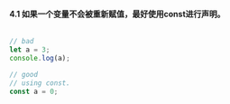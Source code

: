 #### 4.1 如果一个变量不会被重新赋值，最好使用const进行声明。
```javascript

// bad
let a = 3;
console.log(a);

// good
// using const.
const a = 0;
```